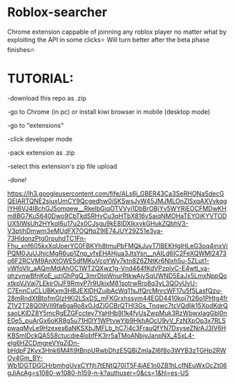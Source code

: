# Roblox-searcher

Chrome extension cappable of joinning any roblox player no matter what by exploiting the API in some clicks⭐️
Will turn better after the beta phase finishes🔥

# TUTORIAL:
-download this repo as .zip

-go to Chrome (in pc) or install kiwi browser in mobile (desktop mode)

-go to "extensions"

-click developer mode

-pack extension as .zip

-select this extension's zip file
upload

-done!

https://lh3.googleusercontent.com/fife/ALs6j_GBER43Ca3SeRHONaSdecGQElARTQNE2sjuxUmCY9Qcgedhw0iSKSwsJyW45JMJMLOnZlSxqAXVvkqgIYH6VJ4I8chGJ5omqew__RkeIbGiqOTVVyi1DbBrOBjYv5WYRjEOCFMDwKHm8BG7Ku5640Dwo9CbTkdSRHyCu3qHTbX816vSaiqNMOHaTEYOiKYVTODUX5lWsUh2HYkqI6u17u2x0CJsgu9kE8lDXlkxykGHukZQbhV3-V3ptjhDmwm3eMUdFX7OQftqZ9lE74JUY29Z51e3ya-73HldonzPtg0rpuhdTC1Fn-Fhu_xnf605kxXqUoerYC0FBKYh8tmuPbFMQkJuvT7lBEKHglHLeG3oq4inxViPQM0JuUJhjcMgR6up1Znp_vfxEHAHjua3JtsYsn__nAILd6IC2FeXQWMl2473o6F2RCVM9AnXtOWE5dfMKuVcoYWy7ktn8Z6ZNtKr6Nlxh5u-5ZLut1-vWfoVIr_aAQmMdjAhOC1WT2QXwz1g-Vnd464fKdVPzplvC-E4wtI_ya-qhzvnwBfnKoE_uzjGhPqQ_3mrDIqWnurRtkwAjySqUWND5EaJx5LmxNppQoxtkpVJVaj7LEkjrOjJF9RmyP7r9UkixM81sotrwRro8q3yL3QOyUvU-C7EnnCuCLUBKxm3HBJEXIDHZujbAcWq11sJfQrcMnrcWF17u5f5LasfQzu-28mRndXtBtofmGlzHKl2LSxDS_mFKGrxhssym44EGD4410koj7t26o1PHtg4frZ1V2T28Q09VIl9fa6gaRo8x0JdZjGCBrQTHl3Gs_Tnqwc7tcVQdljk15XpdKdrQsaoLKlDZ8Y5mcRgEZGFcctey7YaHHb9I1k4fyUsZwpMuk3RzWbwxIagGbl0nE0e5_puArGx6oKR8g5u71H0lY1WPtvwYib9HkhAOcU9vV_FzNXpOp3x7RLSpwaqMyLe9Hzexes6aNKSXbJMFLb_hC7i4c3FrauQfYN7DxyseZNrAJ3IV6HKBSmIDckQA5S8ctucdie4lobfFK3rr5aTMoANbjyJanpNX_4SxL4-elg6HZCDmgreVYqZjDn-bHdpF2Kyx3Hnk6M4fi9tBnpURwbDhzE5QBiZmIaZI6f8o3WYB3zTGHp2RWOy4Gm_BY-Wb1DGTDGCHrbmhgUvxCYfjh7tENtQ70lT5F4jAE1n0ZB1hLcfNEuWxOcZt06gJiAcAg=s1080-w1080-h159-n-k?authuser=0&cs=1&hl=es-US


